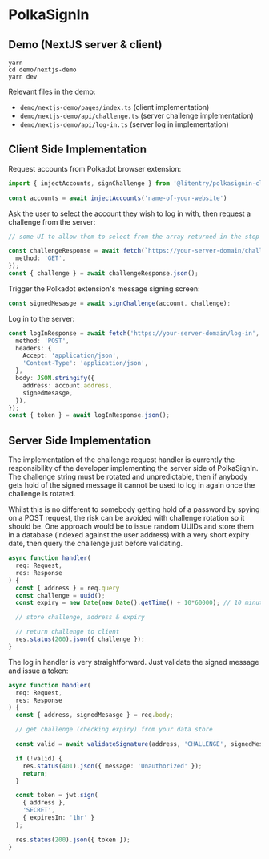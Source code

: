 # PolkaSignIn

## Demo (NextJS server & client)

```
yarn
cd demo/nextjs-demo
yarn dev
```

Relevant files in the demo:

- `demo/nextjs-demo/pages/index.ts` (client implementation)
- `demo/nextjs-demo/api/challenge.ts` (server challenge implementation)
- `demo/nextjs-demo/api/log-in.ts` (server log in implementation)

## Client Side Implementation

Request accounts from Polkadot browser extension:

```typescript
import { injectAccounts, signChallenge } from '@litentry/polkasignin-client';

const accounts = await injectAccounts('name-of-your-website')
```

Ask the user to select the account they wish to log in with, then request a challenge from the server:

```typescript
// some UI to allow them to select from the array returned in the step above, then:

const challengeResponse = await fetch(`https://your-server-domain/challenge?address=${USER_ADDRESS}`, {
  method: 'GET',
});
const { challenge } = await challengeResponse.json();
```

Trigger the Polkadot extension's message signing screen:

```typescript
const signedMesasge = await signChallenge(account, challenge);
```

Log in to the server:

```typescript
const logInResponse = await fetch('https://your-server-domain/log-in', {
  method: 'POST',
  headers: {
    Accept: 'application/json',
    'Content-Type': 'application/json',
  },
  body: JSON.stringify({
    address: account.address,
    signedMesasge,
  }),
});
const { token } = await logInResponse.json();
```

## Server Side Implementation

The implementation of the challenge request handler is currently the responsibility of the developer implementing the server side of PolkaSignIn. The challenge string must be rotated and unpredictable, then if anybody gets hold of the signed message it cannot be used to log in again once the challenge is rotated.

Whilst this is no different to somebody getting hold of a password by spying on a POST request, the risk can be avoided with challenge rotation so it should be. One approach would be to issue random UUIDs and store them in a database (indexed against the user address) with a very short expiry date, then query the challenge just before validating.

```typescript
async function handler(
  req: Request,
  res: Response
) {
  const { address } = req.query
  const challenge = uuid();
  const expiry = new Date(new Date().getTime() + 10*60000); // 10 minutes from now

  // store challenge, address & expiry

  // return challenge to client
  res.status(200).json({ challenge });
}
```

The log in handler is very straightforward. Just validate the signed message and issue a token:

```typescript
async function handler(
  req: Request,
  res: Response
) {
  const { address, signedMesasge } = req.body;

  // get challenge (checking expiry) from your data store

  const valid = await validateSignature(address, 'CHALLENGE', signedMesasge);

  if (!valid) {
    res.status(401).json({ message: 'Unauthorized' });
    return;
  }

  const token = jwt.sign(
    { address },
    'SECRET',
    { expiresIn: '1hr' }
  );

  res.status(200).json({ token });
}
```